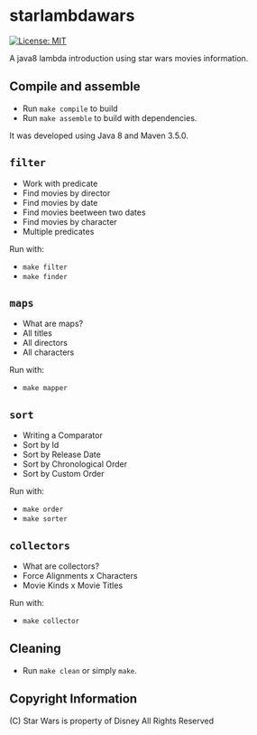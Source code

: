 # starlambdawars

[![License: MIT](https://img.shields.io/badge/License-MIT-yellow.svg)](https://opensource.org/licenses/MIT)

A java8 lambda introduction using star wars movies information.

## Compile and assemble

* Run ```make compile``` to build
* Run ```make assemble``` to build with dependencies.

It was developed using Java 8 and Maven 3.5.0.

## ```filter```

* Work with predicate
* Find movies by director
* Find movies by date
* Find movies beetween two dates
* Find movies by character
* Multiple predicates

Run with:

* ```make filter```
* ```make finder```

## ```maps```

* What are maps?
* All titles
* All directors
* All characters

Run with:

* ```make mapper```

## ```sort```

* Writing a Comparator
* Sort by Id
* Sort by Release Date
* Sort by Chronological Order
* Sort by Custom Order

Run with:

* ```make order```
* ```make sorter```

## ```collectors```

* What are collectors?
* Force Alignments x Characters
* Movie Kinds x Movie Titles

Run with:

* ```make collector```

## Cleaning

* Run ```make clean``` or simply ```make```.

## Copyright Information

(C) Star Wars is property of Disney All Rights Reserved
